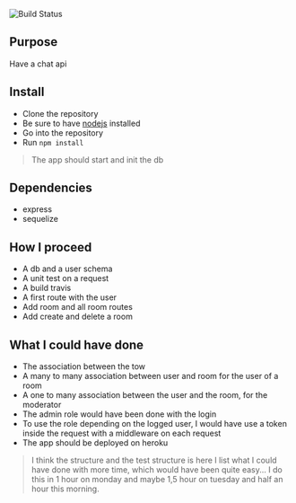 ![Build Status](https://travis-ci.org/pierr/chat-api.svg)

## Purpose

Have a chat api

## Install

- Clone the repository
- Be sure to have [nodejs](https://nodejs.org/en/) installed
- Go into the repository
- Run `npm install`

> The app should start and init the db

## Dependencies

- express
- sequelize

## How I proceed

- A db and a user schema
- A unit test on a request
- A build travis
- A first route with the user
- Add room and all room routes
- Add create and delete a room

## What I could have done

- The association between the tow
- A many to many association between user and room for the user of a room
- A one to many association between the user and the room, for the moderator
- The admin role would have been done with the login
- To use the role depending on the logged user, I would have use a token inside the request with a middleware on each request
- The app should be deployed on heroku

> I think the structure and the test structure is here
> I list what I could have done with more time, which would have been quite easy...
> I do this in 1 hour on monday and maybe 1,5 hour on tuesday and half an hour this morning.
